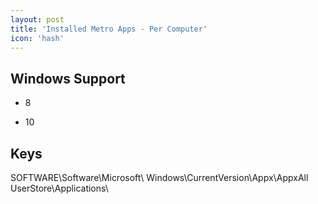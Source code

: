 ```yaml
---
layout: post
title: 'Installed Metro Apps - Per Computer'
icon: 'hash'
---
```


## Windows Support

- 8

- 10



## Keys

SOFTWARE\Software\Microsoft\ Windows\CurrentVersion\Appx\AppxAll UserStore\Applications\

